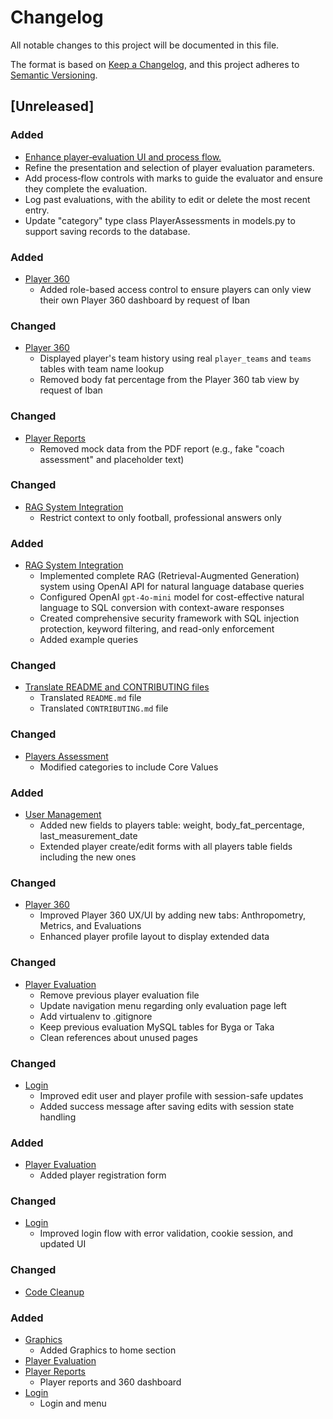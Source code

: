 # Changelog

All notable changes to this project will be documented in this file.

The format is based on [Keep a Changelog](https://keepachangelog.com/en/1.1.0/),
and this project adheres to [Semantic Versioning](https://semver.org/spec/v2.0.0.html).

## [Unreleased]

### Added
- [Enhance player‐evaluation UI and process flow.](https://trello.com/c/mUnuSPrA)
- Refine the presentation and selection of player evaluation parameters.
- Add process‐flow controls with marks to guide the evaluator and ensure they complete the evaluation.
- Log past evaluations, with the ability to edit or delete the most recent entry.
- Update "category" type class PlayerAssessments in models.py to support saving records to the database.
   
### Added
- [Player 360](https://trello.com/c/iBs8Op2G/11-mejorar-layout-visual-en-player-360)
    - Added role-based access control to ensure players can only view their own Player 360 dashboard by request of Iban

### Changed
- [Player 360](https://trello.com/c/iBs8Op2G/11-mejorar-layout-visual-en-player-360)
    - Displayed player's team history using real `player_teams` and `teams` tables with team name lookup
    - Removed body fat percentage from the Player 360 tab view by request of Iban

### Changed
- [Player Reports](https://trello.com/c/B31cOv3q/12-mejorar-reporte-en-el-360)
    - Removed mock data from the PDF report (e.g., fake "coach assessment" and placeholder text)


### Changed
- [RAG System Integration](https://trello.com/c/d8jSzEcU/14-crear-chatbot-agente-ai)
    - Restrict context to only football, professional answers only

### Added
- [RAG System Integration](https://trello.com/c/d8jSzEcU/14-crear-chatbot-agente-ai)
    - Implemented complete RAG (Retrieval-Augmented Generation) system using OpenAI API for natural language database queries
    - Configured OpenAI `gpt-4o-mini` model for cost-effective natural language to SQL conversion with context-aware responses
    - Created comprehensive security framework with SQL injection protection, keyword filtering, and read-only enforcement
    - Added example queries

### Changed
- [Translate README and CONTRIBUTING files](https://trello.com/c/msOmla7L/13-translate-readmemd-to-english)
    - Translated `README.md` file
    - Translated `CONTRIBUTING.md` file

### Changed
- [Players Assessment](https://trello.com/c/mUnuSPrA/8-dise%C3%B1ar-fomularios-para-evaluacion-de-jugadores)
    - Modified categories to include Core Values

### Added
- [User Management](https://trello.com/c/iBs8Op2G/11-mejorar-layout-visual-en-player-360)
    - Added new fields to players table: weight, body_fat_percentage, last_measurement_date
    - Extended player create/edit forms with all players table fields including the new ones

### Changed
- [Player 360](https://trello.com/c/iBs8Op2G/11-mejorar-layout-visual-en-player-360)
    - Improved Player 360 UX/UI by adding new tabs: Anthropometry, Metrics, and Evaluations
    - Enhanced player profile layout to display extended data

### Changed
 - [Player Evaluation](https://trello.com/c/mUnuSPrA/8-dise%C3%B1ar-fomularios-para-evaluacion-de-jugadores)
    - Remove previous player evaluation file
    - Update navigation menu regarding only evaluation page left
    - Add virtualenv to .gitignore
    - Keep previous evaluation MySQL tables for Byga or Taka
    - Clean references about unused pages

### Changed
- [Login](https://trello.com/c/ORrbIGch/6-mejorar-login)
    - Improved edit user and player profile with session-safe updates
    - Added success message after saving edits with session state handling

### Added
- [Player Evaluation](https://trello.com/c/4nMRTyJg/9-a%C3%B1adir-formulario-de-registro-de-jugadores)
    - Added player registration form

### Changed
- [Login](https://trello.com/c/ORrbIGch/6-mejorar-login)
    - Improved login flow with error validation, cookie session, and updated UI 

### Changed
- [Code Cleanup](https://trello.com/c/JfXHt5tB/7-limpieza-y-ajustes-de-codigo)

### Added
- [Graphics](https://trello.com/c/PN2xmIyr/10-graficos-en-el-home)
    - Added Graphics to home section
- [Player Evaluation](https://trello.com/c/4nMRTyJg/9-a%C3%B1adir-formulario-de-registro-de-jugadores)
- [Player Reports](https://trello.com/c/LdtXga0f/4-dise%C3%B1ar-layout-visual-para-ficha-de-jugador)
    - Player reports and 360 dashboard
- [Login](https://trello.com/c/TOqsAhot/1-login)
    - Login and menu

